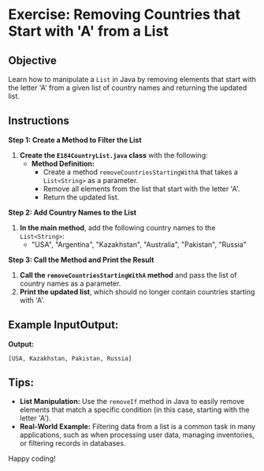 # Exercise: Removing Countries that Start with 'A' from a List

## Objective
Learn how to manipulate a `List` in Java by removing elements that start with the letter 'A' from a given list of country names and returning the updated list.

## Instructions

**Step 1: Create a Method to Filter the List**

1. **Create the `E184CountryList.java` class** with the following:
    - **Method Definition:**
        - Create a method `removeCountriesStartingWithA` that takes a `List<String>` as a parameter.
        - Remove all elements from the list that start with the letter 'A'.
        - Return the updated list.

**Step 2: Add Country Names to the List**

1. **In the main method**, add the following country names to the `List<String>`:
    - "USA", "Argentina", "Kazakhstan", "Australia", "Pakistan", "Russia"

**Step 3: Call the Method and Print the Result**

1. **Call the `removeCountriesStartingWithA` method** and pass the list of country names as a parameter.
2. **Print the updated list**, which should no longer contain countries starting with 'A'.

## Example InputOutput:

**Output:**

```plaintext
[USA, Kazakhstan, Pakistan, Russia]
```

## Tips:

- **List Manipulation:** Use the `removeIf` method in Java to easily remove elements that match a specific condition (in this case, starting with the letter 'A').
- **Real-World Example:** Filtering data from a list is a common task in many applications, such as when processing user data, managing inventories, or filtering records in databases.

Happy coding!